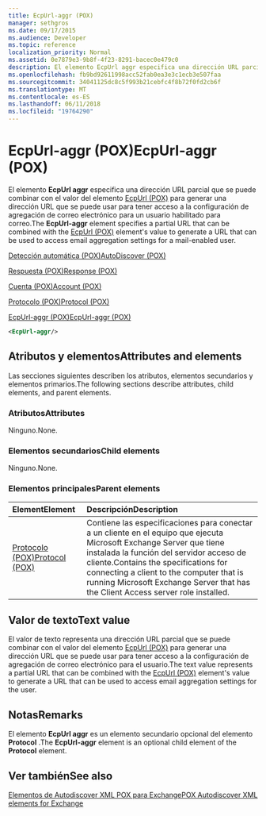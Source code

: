 ```yaml
---
title: EcpUrl-aggr (POX)
manager: sethgros
ms.date: 09/17/2015
ms.audience: Developer
ms.topic: reference
localization_priority: Normal
ms.assetid: 0e7879e3-9b8f-4f23-8291-bacec0e479c0
description: El elemento EcpUrl aggr especifica una dirección URL parcial que se puede combinar con el valor del elemento EcpUrl (POX) para generar una dirección URL que se puede usar para tener acceso a la configuración de agregación de correo electrónico para un usuario habilitado para correo.
ms.openlocfilehash: fb9bd92611998acc52fab0ea3e3c1ecb3e507faa
ms.sourcegitcommit: 34041125dc8c5f993b21cebfc4f8b72f0fd2cb6f
ms.translationtype: MT
ms.contentlocale: es-ES
ms.lasthandoff: 06/11/2018
ms.locfileid: "19764290"
---
```

# <a name="ecpurl-aggr-pox"></a><span data-ttu-id="49dfc-103">EcpUrl-aggr (POX)</span><span class="sxs-lookup"><span data-stu-id="49dfc-103">EcpUrl-aggr (POX)</span></span>

<span data-ttu-id="49dfc-104">El elemento **EcpUrl aggr** especifica una dirección URL parcial que se puede combinar con el valor del elemento [EcpUrl (POX)](ecpurl-pox.md) para generar una dirección URL que se puede usar para tener acceso a la configuración de agregación de correo electrónico para un usuario habilitado para correo.</span><span class="sxs-lookup"><span data-stu-id="49dfc-104">The **EcpUrl-aggr** element specifies a partial URL that can be combined with the [EcpUrl (POX)](ecpurl-pox.md) element's value to generate a URL that can be used to access email aggregation settings for a mail-enabled user.</span></span> 
  
[<span data-ttu-id="49dfc-105">Detección automática (POX)</span><span class="sxs-lookup"><span data-stu-id="49dfc-105">AutoDiscover (POX)</span></span>](autodiscover-pox.md)
  
[<span data-ttu-id="49dfc-106">Respuesta (POX)</span><span class="sxs-lookup"><span data-stu-id="49dfc-106">Response (POX)</span></span>](response-pox.md)
  
[<span data-ttu-id="49dfc-107">Cuenta (POX)</span><span class="sxs-lookup"><span data-stu-id="49dfc-107">Account (POX)</span></span>](account-pox.md)
  
[<span data-ttu-id="49dfc-108">Protocolo (POX)</span><span class="sxs-lookup"><span data-stu-id="49dfc-108">Protocol (POX)</span></span>](protocol-pox.md)
  
[<span data-ttu-id="49dfc-109">EcpUrl-aggr (POX)</span><span class="sxs-lookup"><span data-stu-id="49dfc-109">EcpUrl-aggr (POX)</span></span>](ecpurl-aggr-pox.md)
  
```XML
<EcpUrl-aggr/>
```

## <a name="attributes-and-elements"></a><span data-ttu-id="49dfc-110">Atributos y elementos</span><span class="sxs-lookup"><span data-stu-id="49dfc-110">Attributes and elements</span></span>

<span data-ttu-id="49dfc-111">Las secciones siguientes describen los atributos, elementos secundarios y elementos primarios.</span><span class="sxs-lookup"><span data-stu-id="49dfc-111">The following sections describe attributes, child elements, and parent elements.</span></span>
  
### <a name="attributes"></a><span data-ttu-id="49dfc-112">Atributos</span><span class="sxs-lookup"><span data-stu-id="49dfc-112">Attributes</span></span>

<span data-ttu-id="49dfc-113">Ninguno.</span><span class="sxs-lookup"><span data-stu-id="49dfc-113">None.</span></span>
  
### <a name="child-elements"></a><span data-ttu-id="49dfc-114">Elementos secundarios</span><span class="sxs-lookup"><span data-stu-id="49dfc-114">Child elements</span></span>

<span data-ttu-id="49dfc-115">Ninguno.</span><span class="sxs-lookup"><span data-stu-id="49dfc-115">None.</span></span>
  
### <a name="parent-elements"></a><span data-ttu-id="49dfc-116">Elementos principales</span><span class="sxs-lookup"><span data-stu-id="49dfc-116">Parent elements</span></span>

|<span data-ttu-id="49dfc-117">**Element**</span><span class="sxs-lookup"><span data-stu-id="49dfc-117">**Element**</span></span>|<span data-ttu-id="49dfc-118">**Descripción**</span><span class="sxs-lookup"><span data-stu-id="49dfc-118">**Description**</span></span>|
|:-----|:-----|
|[<span data-ttu-id="49dfc-119">Protocolo (POX)</span><span class="sxs-lookup"><span data-stu-id="49dfc-119">Protocol (POX)</span></span>](protocol-pox.md) <br/> |<span data-ttu-id="49dfc-120">Contiene las especificaciones para conectar a un cliente en el equipo que ejecuta Microsoft Exchange Server que tiene instalada la función del servidor acceso de cliente.</span><span class="sxs-lookup"><span data-stu-id="49dfc-120">Contains the specifications for connecting a client to the computer that is running Microsoft Exchange Server that has the Client Access server role installed.</span></span>  <br/> |
   
## <a name="text-value"></a><span data-ttu-id="49dfc-121">Valor de texto</span><span class="sxs-lookup"><span data-stu-id="49dfc-121">Text value</span></span>

<span data-ttu-id="49dfc-122">El valor de texto representa una dirección URL parcial que se puede combinar con el valor del elemento [EcpUrl (POX)](ecpurl-pox.md) para generar una dirección URL que se puede usar para tener acceso a la configuración de agregación de correo electrónico para el usuario.</span><span class="sxs-lookup"><span data-stu-id="49dfc-122">The text value represents a partial URL that can be combined with the [EcpUrl (POX)](ecpurl-pox.md) element's value to generate a URL that can be used to access email aggregation settings for the user.</span></span> 
  
## <a name="remarks"></a><span data-ttu-id="49dfc-123">Notas</span><span class="sxs-lookup"><span data-stu-id="49dfc-123">Remarks</span></span>

<span data-ttu-id="49dfc-124">El elemento **EcpUrl aggr** es un elemento secundario opcional del elemento **Protocol** .</span><span class="sxs-lookup"><span data-stu-id="49dfc-124">The **EcpUrl-aggr** element is an optional child element of the **Protocol** element.</span></span> 
  
## <a name="see-also"></a><span data-ttu-id="49dfc-125">Ver también</span><span class="sxs-lookup"><span data-stu-id="49dfc-125">See also</span></span>



[<span data-ttu-id="49dfc-126">Elementos de Autodiscover XML POX para Exchange</span><span class="sxs-lookup"><span data-stu-id="49dfc-126">POX Autodiscover XML elements for Exchange</span></span>](pox-autodiscover-xml-elements-for-exchange.md)

